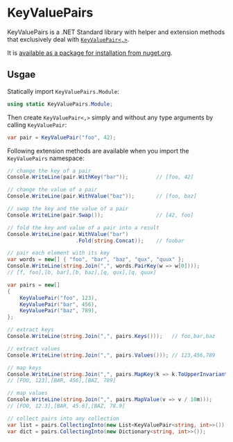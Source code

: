 # KeyValuePairs

KeyValuePairs is a .NET Standard library with helper and extension methods that
exclusively deal with [`KeyValuePair<,>`][kvp].

It is [available as a package for installation from nuget.org][nupkg].


## Usgae

Statically import `KeyValuePairs.Module`:

```c#
using static KeyValuePairs.Module;
```

Then create `KeyValuePair<,>` simply and without any type arguments by
calling `KeyValuePair`:

```c#
var pair = KeyValuePair("foo", 42);
```

Following extension methods are available when you import the
`KeyValuePairs` namespace:

```c#
// change the key of a pair
Console.WriteLine(pair.WithKey("bar"));         // [foo, 42]

// change the value of a pair
Console.WriteLine(pair.WithValue("baz"));       // [foo, baz]

// swap the key and the value of a pair
Console.WriteLine(pair.Swap());                 // [42, foo]

// fold the key and value of a pair into a result
Console.WriteLine(pair.WithValue("bar")
                      .Fold(string.Concat));    // foobar

// pair each element with its key
var words = new[] { "foo", "bar", "baz", "qux", "quux" };
Console.WriteLine(string.Join(",", words.PairKey(w => w[0])));
// [f, foo],[b, bar],[b, baz],[q, qux],[q, quux]

var pairs = new[]
{
    KeyValuePair("foo", 123),
    KeyValuePair("bar", 456),
    KeyValuePair("baz", 789),
};

// extract keys
Console.WriteLine(string.Join(",", pairs.Keys()));   // foo,bar,baz

// extract values
Console.WriteLine(string.Join(",", pairs.Values())); // 123,456,789

// map keys
Console.WriteLine(string.Join(",", pairs.MapKey(k => k.ToUpperInvariant())));
// [FOO, 123],[BAR, 456],[BAZ, 789]

// map values
Console.WriteLine(string.Join(",", pairs.MapValue(v => v / 10m)));
// [FOO, 12.3],[BAR, 45.6],[BAZ, 78.9]

// collect pairs into any collection
var list = pairs.CollectingInto(new List<KeyValuePair<string, int>>());
var dict = pairs.CollectingInto(new Dictionary<string, int>>());
```

[nupkg]: https://www.nuget.org/packages/KeyValuePairs/
[kvp]: https://docs.microsoft.com/en-us/dotnet/api/system.collections.generic.keyvaluepair-2
[KeyValuePair.Create]: [https://docs.microsoft.com/en-us/dotnet/api/system.collections.generic.keyvaluepair.create
